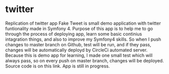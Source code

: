 # twitter
Replication of twitter app
Fake Tweet is small demo application with twitter funtionality made in Symfony 4. Purpose of this app is to help me to go through the process of deploying app, learn some basic continius intagration things, and also to improve my Symfony4 skills. So when I push changes to master branch on Github, test will be run, and if they pass, changes will be automatically deployd by CircleCi automated server. Because this is demo app for learning, I made one small test which will always pass, so on every push on master branch, changes will be deployed. Source code is on this link. App is still in progress.
